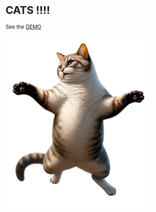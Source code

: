 # CATS !!!!

See the [DEMO](https://adam-sandler.de/bounce)

![Cat](https://github.com/BusfahrerWalter/bounce/blob/main/assets/cat1.png?raw=true)
